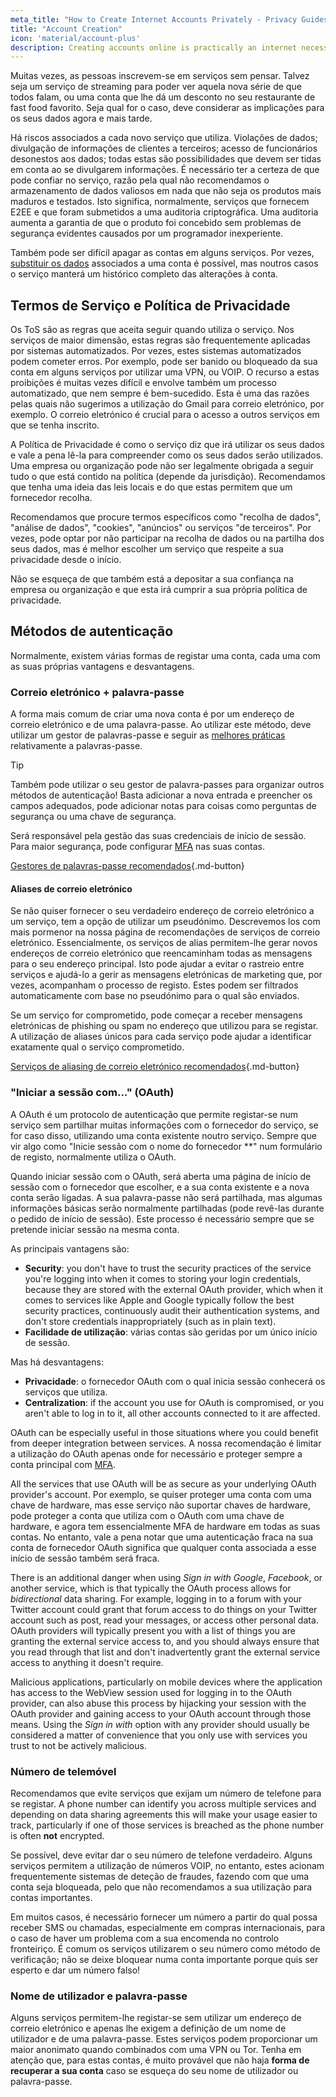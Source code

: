 ```yaml
---
meta_title: "How to Create Internet Accounts Privately - Privacy Guides"
title: "Account Creation"
icon: 'material/account-plus'
description: Creating accounts online is practically an internet necessity, take these steps to make sure you stay private.
---
```


Muitas vezes, as pessoas inscrevem-se em serviços sem pensar. Talvez seja um serviço de streaming para poder ver aquela nova série de que todos falam, ou uma conta que lhe dá um desconto no seu restaurante de fast food favorito. Seja qual for o caso, deve considerar as implicações para os seus dados agora e mais tarde.

Há riscos associados a cada novo serviço que utiliza. Violações de dados; divulgação de informações de clientes a terceiros; acesso de funcionários desonestos aos dados; todas estas são possibilidades que devem ser tidas em conta ao se divulgarem informações. É necessário ter a certeza de que pode confiar no serviço, razão pela qual não recomendamos o armazenamento de dados valiosos em nada que não seja os produtos mais maduros e testados. Isto significa, normalmente, serviços que fornecem E2EE e que foram submetidos a uma auditoria criptográfica. Uma auditoria aumenta a garantia de que o produto foi concebido sem problemas de segurança evidentes causados por um programador inexperiente.

Também pode ser difícil apagar as contas em alguns serviços. Por vezes, [substituir os dados](account-deletion.md#overwriting-account-information) associados a uma conta é possível, mas noutros casos o serviço manterá um histórico completo das alterações à conta.

## Termos de Serviço e Política de Privacidade

Os ToS são as regras que aceita seguir quando utiliza o serviço. Nos serviços de maior dimensão, estas regras são frequentemente aplicadas por sistemas automatizados. Por vezes, estes sistemas automatizados podem cometer erros. Por exemplo, pode ser banido ou bloqueado da sua conta em alguns serviços por utilizar uma VPN, ou VOIP. O recurso a estas proibições é muitas vezes difícil e envolve também um processo automatizado, que nem sempre é bem-sucedido. Esta é uma das razões pelas quais não sugerimos a utilização do Gmail para correio eletrónico, por exemplo. O correio eletrónico é crucial para o acesso a outros serviços em que se tenha inscrito.

A Política de Privacidade é como o serviço diz que irá utilizar os seus dados e vale a pena lê-la para compreender como os seus dados serão utilizados. Uma empresa ou organização pode não ser legalmente obrigada a seguir tudo o que está contido na política (depende da jurisdição). Recomendamos que tenha uma ideia das leis locais e do que estas permitem que um fornecedor recolha.

Recomendamos que procure termos específicos como "recolha de dados", "análise de dados", "cookies", "anúncios" ou serviços "de terceiros". Por vezes, pode optar por não participar na recolha de dados ou na partilha dos seus dados, mas é melhor escolher um serviço que respeite a sua privacidade desde o início.

Não se esqueça de que também está a depositar a sua confiança na empresa ou organização e que esta irá cumprir a sua própria política de privacidade.

## Métodos de autenticação

Normalmente, existem várias formas de registar uma conta, cada uma com as suas próprias vantagens e desvantagens.

### Correio eletrónico + palavra-passe

A forma mais comum de criar uma nova conta é por um endereço de correio eletrónico e de uma palavra-passe. Ao utilizar este método, deve utilizar um gestor de palavras-passe e seguir as [melhores práticas](passwords-overview.md) relativamente a palavras-passe.

<div class="admonition tip" markdown>
<p class="admonition-title">Tip</p>

Também pode utilizar o seu gestor de palavra-passes para organizar outros métodos de autenticação! Basta adicionar a nova entrada e preencher os campos adequados, pode adicionar notas para coisas como perguntas de segurança ou uma chave de segurança.

</div>

Será responsável pela gestão das suas credenciais de início de sessão. Para maior segurança, pode configurar [MFA](multi-factor-authentication.md) nas suas contas.

[Gestores de palavras-passe recomendados](../passwords.md ""){.md-button}

#### Aliases de correio eletrónico

Se não quiser fornecer o seu verdadeiro endereço de correio eletrónico a um serviço, tem a opção de utilizar um pseudónimo. Descrevemos los com mais pormenor na nossa página de recomendações de serviços de correio eletrónico. Essencialmente, os serviços de alias permitem-lhe gerar novos endereços de correio eletrónico que reencaminham todas as mensagens para o seu endereço principal. Isto pode ajudar a evitar o rastreio entre serviços e ajudá-lo a gerir as mensagens eletrónicas de marketing que, por vezes, acompanham o processo de registo. Estes podem ser filtrados automaticamente com base no pseudónimo para o qual são enviados.

Se um serviço for comprometido, pode começar a receber mensagens eletrónicas de phishing ou spam no endereço que utilizou para se registar. A utilização de aliases únicos para cada serviço pode ajudar a identificar exatamente qual o serviço comprometido.

[Serviços de aliasing de correio eletrónico recomendados](../email-aliasing.md ""){.md-button}

### "Iniciar a sessão com..." (OAuth)

A OAuth é um protocolo de autenticação que permite registar-se num serviço sem partilhar muitas informações com o fornecedor do serviço, se for caso disso, utilizando uma conta existente noutro serviço. Sempre que vir algo como "Inicie sessão com o nome do fornecedor **" num formulário de registo, normalmente utiliza o OAuth.

Quando iniciar sessão com o OAuth, será aberta uma página de início de sessão com o fornecedor que escolher, e a sua conta existente e a nova conta serão ligadas. A sua palavra-passe não será partilhada, mas algumas informações básicas serão normalmente partilhadas (pode revê-las durante o pedido de início de sessão). Este processo é necessário sempre que se pretende iniciar sessão na mesma conta.

As principais vantagens são:

- **Security**: you don't have to trust the security practices of the service you're logging into when it comes to storing your login credentials, because they are stored with the external OAuth provider, which when it comes to services like Apple and Google typically follow the best security practices, continuously audit their authentication systems, and don't store credentials inappropriately (such as in plain text).
- **Facilidade de utilização**: várias contas são geridas por um único início de sessão.

Mas há desvantagens:

- **Privacidade**: o fornecedor OAuth com o qual inicia sessão conhecerá os serviços que utiliza.
- **Centralization**: if the account you use for OAuth is compromised, or you aren't able to log in to it, all other accounts connected to it are affected.

OAuth can be especially useful in those situations where you could benefit from deeper integration between services. A nossa recomendação é limitar a utilização do OAuth apenas onde for necessário e proteger sempre a conta principal com [MFA](multi-factor-authentication.md).

All the services that use OAuth will be as secure as your underlying OAuth provider's account. Por exemplo, se quiser proteger uma conta com uma chave de hardware, mas esse serviço não suportar chaves de hardware, pode proteger a conta que utiliza com o OAuth com uma chave de hardware, e agora tem essencialmente MFA de hardware em todas as suas contas. No entanto, vale a pena notar que uma autenticação fraca na sua conta de fornecedor OAuth significa que qualquer conta associada a esse início de sessão também será fraca.

There is an additional danger when using *Sign in with Google*, *Facebook*, or another service, which is that typically the OAuth process allows for *bidirectional* data sharing. For example, logging in to a forum with your Twitter account could grant that forum access to do things on your Twitter account such as post, read your messages, or access other personal data. OAuth providers will typically present you with a list of things you are granting the external service access to, and you should always ensure that you read through that list and don't inadvertently grant the external service access to anything it doesn't require.

Malicious applications, particularly on mobile devices where the application has access to the WebView session used for logging in to the OAuth provider, can also abuse this process by hijacking your session with the OAuth provider and gaining access to your OAuth account through those means. Using the *Sign in with* option with any provider should usually be considered a matter of convenience that you only use with services you trust to not be actively malicious.

### Número de telemóvel

Recomendamos que evite serviços que exijam um número de telefone para se registar. A phone number can identify you across multiple services and depending on data sharing agreements this will make your usage easier to track, particularly if one of those services is breached as the phone number is often **not** encrypted.

Se possível, deve evitar dar o seu número de telefone verdadeiro. Alguns serviços permitem a utilização de números VOIP, no entanto, estes acionam frequentemente sistemas de deteção de fraudes, fazendo com que uma conta seja bloqueada, pelo que não recomendamos a sua utilização para contas importantes.

Em muitos casos, é necessário fornecer um número a partir do qual possa receber SMS ou chamadas, especialmente em compras internacionais, para o caso de haver um problema com a sua encomenda no controlo fronteiriço. É comum os serviços utilizarem o seu número como método de verificação; não se deixe bloquear numa conta importante porque quis ser esperto e dar um número falso!

### Nome de utilizador e palavra-passe

Alguns serviços permitem-lhe registar-se sem utilizar um endereço de correio eletrónico e apenas lhe exigem a definição de um nome de utilizador e de uma palavra-passe. Estes serviços podem proporcionar um maior anonimato quando combinados com uma VPN ou Tor. Tenha em atenção que, para estas contas, é muito provável que não haja **forma de recuperar a sua conta** caso se esqueça do seu nome de utilizador ou palavra-passe.
